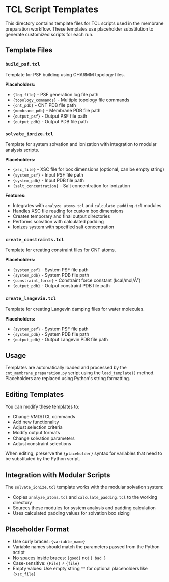 # TCL Script Templates

This directory contains template files for TCL scripts used in the membrane preparation workflow. These templates use placeholder substitution to generate customized scripts for each run.

## Template Files

### `build_psf.tcl`
Template for PSF building using CHARMM topology files.

**Placeholders:**
- `{log_file}` - PSF generation log file path
- `{topology_commands}` - Multiple topology file commands
- `{cnt_pdb}` - CNT PDB file path
- `{membrane_pdb}` - Membrane PDB file path  
- `{output_psf}` - Output PSF file path
- `{output_pdb}` - Output PDB file path

### `solvate_ionize.tcl`
Template for system solvation and ionization with integration to modular analysis scripts.

**Placeholders:**
- `{xsc_file}` - XSC file for box dimensions (optional, can be empty string)
- `{system_psf}` - Input PSF file path
- `{system_pdb}` - Input PDB file path
- `{salt_concentration}` - Salt concentration for ionization

**Features:**
- Integrates with `analyze_atoms.tcl` and `calculate_padding.tcl` modules
- Handles XSC file reading for custom box dimensions
- Creates temporary and final output directories
- Performs solvation with calculated padding
- Ionizes system with specified salt concentration

### `create_constraints.tcl`
Template for creating constraint files for CNT atoms.

**Placeholders:**
- `{system_psf}` - System PSF file path
- `{system_pdb}` - System PDB file path
- `{constraint_force}` - Constraint force constant (kcal/mol/Å²)
- `{output_pdb}` - Output constraint PDB file path

### `create_langevin.tcl`
Template for creating Langevin damping files for water molecules.

**Placeholders:**
- `{system_psf}` - System PSF file path
- `{system_pdb}` - System PDB file path
- `{output_pdb}` - Output Langevin PDB file path

## Usage

Templates are automatically loaded and processed by the `cnt_membrane_preparation.py` script using the `load_template()` method. Placeholders are replaced using Python's string formatting.

## Editing Templates

You can modify these templates to:
- Change VMD/TCL commands
- Add new functionality
- Adjust selection criteria
- Modify output formats
- Change solvation parameters
- Adjust constraint selections

When editing, preserve the `{placeholder}` syntax for variables that need to be substituted by the Python script.

## Integration with Modular Scripts

The `solvate_ionize.tcl` template works with the modular solvation system:
- Copies `analyze_atoms.tcl` and `calculate_padding.tcl` to the working directory
- Sources these modules for system analysis and padding calculation
- Uses calculated padding values for solvation box sizing

## Placeholder Format

- Use curly braces: `{variable_name}`
- Variable names should match the parameters passed from the Python script
- No spaces inside braces: `{good}` not `{ bad }`
- Case-sensitive: `{File}` ≠ `{file}`
- Empty values: Use empty string `""` for optional placeholders like `{xsc_file}` 
